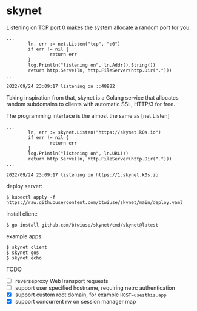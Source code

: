 # skynet

Listening on TCP port 0 makes the system allocate a random port for you.

```
...
        ln, err := net.Listen("tcp", ":0")
        if err != nil {
                return err
        }
        log.Println("listening on", ln.Addr().String())
        return http.Serve(ln, http.FileServer(http.Dir(".")))
...

2022/09/24 23:09:17 listening on ::48982
```

Taking inspiration from that, skynet is a Golang service that allocates random
subdomains to clients with automatic SSL, HTTP/3 for free.

The programming interface is the almost the same as [net.Listen]

```
...
        ln, err := skynet.Listen("https://skynet.k0s.io")
        if err != nil {
                return err
        }
        log.Println("listening on", ln.URL())
        return http.Serve(ln, http.FileServer(http.Dir(".")))
...

2022/09/24 23:09:17 listening on https://1.skynet.k0s.io
```

deploy server:

```
$ kubectl apply -f https://raw.githubusercontent.com/btwiuse/skynet/main/deploy.yaml
```

install client:

```
$ go install github.com/btwiuse/skynet/cmd/skynet@latest
```

example apps:

```
$ skynet client
$ skynet gos
$ skynet echo
```

TODO

- [ ] reverseproxy WebTransport requests
- [ ] support user specified hostname, requiring netrc authentication
- [x] support custom root domain, for example `HOST=usesthis.app`
- [x] support concurrent rw on session manager map
